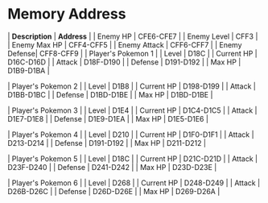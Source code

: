 # Memory Address
| **Description** | **Address** |
| Enemy HP | CFE6-CFE7 |
| Enemy Level | CFF3 |
| Enemy Max HP | CFF4-CFF5 |
| Enemy Attack | CFF6-CFF7 |
| Enemy Defense| CFF8-CFF9 |
| Player's Pokemon 1 |
| Level | D18C |
| Current HP | D16C-D16D |
| Attack | D18F-D190 |
| Defense | D191-D192 |
| Max HP | D1B9-D1BA |

| Player's Pokemon 2 |
| Level | D1B8 |
| Current HP | D198-D199 |
| Attack | D1BB-D1BC |
| Defense | D1BD-D1BE |
| Max HP | D1BD-D1BE |

| Player's Pokemon 3 |
| Level | D1E4 |
| Current HP | D1C4-D1C5 |
| Attack | D1E7-D1E8 |
| Defense | D1E9-D1EA |
| Max HP | D1E5-D1E6 |

| Player's Pokemon 4 |
| Level | D210 |
| Current HP | D1F0-D1F1 |
| Attack | D213-D214 |
| Defense | D191-D192 |
| Max HP | D211-D212 |

| Player's Pokemon 5 |
| Level | D18C |
| Current HP | D21C-D21D |
| Attack | D23F-D240 |
| Defense | D241-D242 |
| Max HP | D23D-D23E |

| Player's Pokemon 6 |
| Level | D268 |
| Current HP | D248-D249 |
| Attack | D26B-D26C |
| Defense | D26D-D26E |
| Max HP | D269-D26A |